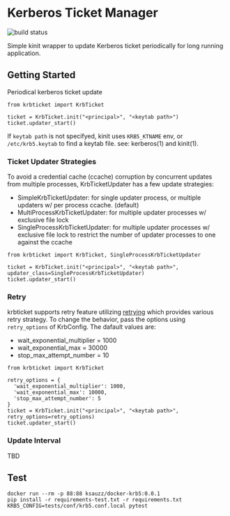 # Kerberos Ticket Manager

![build status](https://github.com/ksauzz/krbticket/workflows/test/badge.svg)

Simple kinit wrapper to update Kerberos ticket periodically for long running application.

## Getting Started

Periodical kerberos ticket update

```
from krbticket import KrbTicket

ticket = KrbTicket.init("<principal>", "<keytab path>")
ticket.updater_start()
```

If `keytab path` is not specifyed, kinit uses `KRB5_KTNAME` env, or `/etc/krb5.keytab` to find a keytab file. see: kerberos(1) and kinit(1).

### Ticket Updater Strategies

To avoid a credential cache (ccache) corruption by concurrent updates from multiple processes, KrbTicketUpdater has a few update strategies:

- SimpleKrbTicketUpdater: for single updater process, or multiple updaters w/ per process ccache. (default)
- MultiProcessKrbTicketUpdater: for multiple updater processes w/ exclusive file lock
- SingleProcessKrbTicketUpdater: for multiple updater processes w/ exclusive file lock to restrict the number of updater processes to one against the ccache

```
from krbticket import KrbTicket, SingleProcessKrbTicketUpdater

ticket = KrbTicket.init("<principal>", "<keytab path>", updater_class=SingleProcessKrbTicketUpdater)
ticket.updater_start()
```

### Retry

krbticket supports retry feature utilizing [retrying](https://github.com/rholder/retrying) which provides various retry strategy. To change the behavior, pass the options using `retry_options` of KrbConfig. The dafault values are:

- wait_exponential_multiplier = 1000
- wait_exponential_max = 30000
- stop_max_attempt_number = 10

```
from krbticket import KrbTicket

retry_options = {
  'wait_exponential_multiplier': 1000,
  'wait_exponential_max': 10000,
  'stop_max_attempt_number': 5
}
ticket = KrbTicket.init("<principal>", "<keytab path>", retry_options=retry_options)
ticket.updater_start()
```

### Update Interval

TBD

## Test

```
docker run --rm -p 88:88 ksauzz/docker-krb5:0.0.1
pip install -r requirements-test.txt -r requirements.txt
KRB5_CONFIG=tests/conf/krb5.conf.local pytest
```
